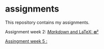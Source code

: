 # assignments
This repository contains my assignments.

Assignment week 2:
[*Markdown* and LaTeX: **α**²](https://github.com/tomurbaschek/assignments/blob/master/Assignment_week_2.ipynb)

[Assingment week 5 :](https://github.com/tomurbaschek/assignments/blob/master/Assignment_week_5.ipynb)

